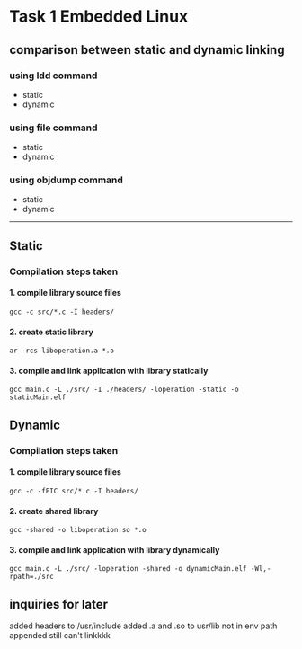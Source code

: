 # Task 1 Embedded Linux
## comparison between static and dynamic linking
### using **ldd** command
- static
- dynamic
### using **file** command
- static
- dynamic
### using **objdump** command
- static
- dynamic

---

## Static
### Compilation steps taken
#### 1. compile library source files 
``` gcc -c src/*.c -I headers/ ```
#### 2. create static library
``` ar -rcs liboperation.a *.o ```
#### 3. compile and link application with library statically 
``` gcc main.c -L ./src/ -I ./headers/ -loperation -static -o staticMain.elf	```


## Dynamic
### Compilation steps taken
#### 1. compile library source files 
``` gcc -c -fPIC src/*.c -I headers/ ```
#### 2. create shared library
``` gcc -shared -o liboperation.so *.o ```
#### 3. compile and link application with library dynamically 
``` gcc main.c -L ./src/ -loperation -shared -o dynamicMain.elf -Wl,-rpath=./src	```



## inquiries for later
added headers to /usr/include
added .a and .so to usr/lib
not in env path 
appended
still can't linkkkk

